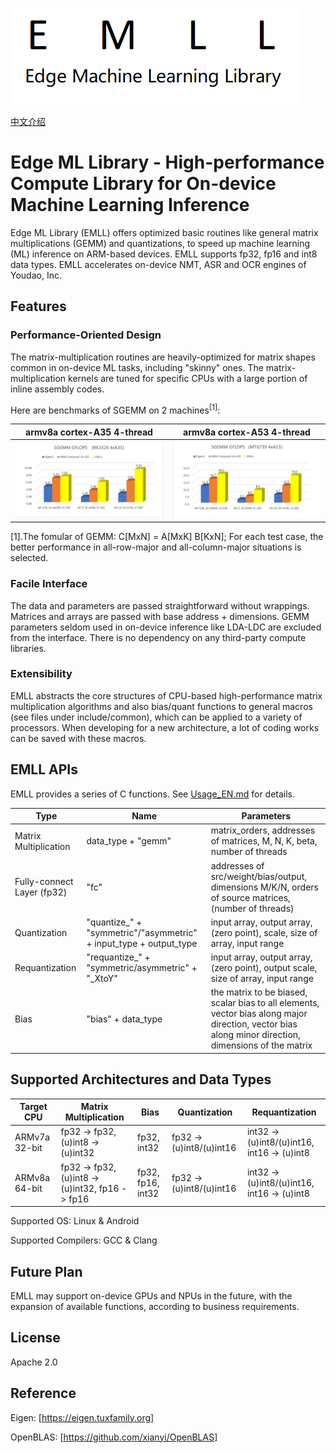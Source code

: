 ![logo](doc/EMLL.png)

[中文介绍](ReadMe_ZH.md)

# Edge ML Library - High-performance Compute Library for On-device Machine Learning Inference

Edge ML Library (EMLL) offers optimized basic routines like general matrix multiplications (GEMM) and quantizations, to speed up machine learning (ML) inference on ARM-based devices. EMLL supports fp32, fp16 and int8 data types. EMLL accelerates on-device NMT, ASR and OCR engines of Youdao, Inc.

## Features

### Performance-Oriented Design

The matrix-multiplication routines are heavily-optimized for matrix shapes common in on-device ML tasks, including "skinny" ones. The matrix-multiplication kernels are tuned for specific CPUs with a large portion of inline assembly codes.

Here are benchmarks of SGEMM on 2 machines<sup>[1]</sup>:

| armv8a cortex-A35 4-thread | armv8a cortex-A53 4-thread |
| -------------------------- | -------------------------- |
| ![test1](bench/test_sgemm_en1.png) | ![test2](bench/test_sgemm_en2.png) |

[1].The fomular of GEMM: C[MxN] = A[MxK] B[KxN]; For each test case, the better performance in all-row-major and all-column-major situations is selected.

### Facile Interface

The data and parameters are passed straightforward without wrappings. Matrices and arrays are passed with base address + dimensions. GEMM parameters seldom used in on-device inference like LDA-LDC are excluded from the interface. There is no dependency on any third-party compute libraries.


### Extensibility

EMLL abstracts the core structures of CPU-based high-performance matrix multiplication algorithms and also bias/quant functions to general macros (see files under include/common), which can be applied to a variety of processors. When developing for a new architecture, a lot of coding works can be saved with these macros.

## EMLL APIs

EMLL provides a series of C functions. See [Usage_EN.md](doc/Usage_EN.md) for details.

| Type | Name | Parameters |
| ---- | ---- | ---------- |
| Matrix Multiplication | data_type + "gemm" | matrix_orders, addresses of matrices, M, N, K, beta, number of threads |
| Fully-connect Layer (fp32) | "fc" | addresses of src/weight/bias/output, dimensions M/K/N, orders of source matrices, (number of threads) |
| Quantization | "quantize_" + "symmetric"/"asymmetric" + input_type + output_type | input array, output array, (zero point), scale, size of array, input range |
| Requantization | "requantize_" + "symmetric/asymmetric" + "_XtoY" | input array, output array, (zero point), output scale, size of array, input range |
| Bias | "bias" + data_type | the matrix to be biased, scalar bias to all elements, vector bias along major direction, vector bias along minor direction, dimensions of the matrix |

## Supported Architectures and Data Types

| Target CPU     | Matrix Multiplication                            | Bias              | Quantization             | Requantization                              |
| -------------- | ------------------------------------------------ | ----------------- | ------------------------ | ------------------------------------------- |
| ARMv7a 32-bit  | fp32 -> fp32, (u)int8 -> (u)int32                | fp32, int32       | fp32 -> (u)int8/(u)int16 | int32 -> (u)int8/(u)int16, int16 -> (u)int8 |
| ARMv8a 64-bit  | fp32 -> fp32, (u)int8 -> (u)int32, fp16 -> fp16  | fp32, fp16, int32 | fp32 -> (u)int8/(u)int16 | int32 -> (u)int8/(u)int16, int16 -> (u)int8 |

Supported OS: Linux & Android

Supported Compilers: GCC & Clang

## Future Plan

EMLL may support on-device GPUs and NPUs in the future, with the expansion of available functions, according to business requirements.

## License

Apache 2.0

## Reference

Eigen: [https://eigen.tuxfamily.org]

OpenBLAS: [https://github.com/xianyi/OpenBLAS]




